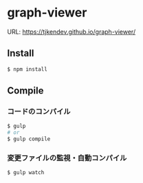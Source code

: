 graph-viewer
====

URL: https://tjkendev.github.io/graph-viewer/

## Install

```sh
$ npm install
```

## Compile

### コードのコンパイル

```sh
$ gulp
# or
$ gulp compile
```

### 変更ファイルの監視・自動コンパイル

```sh
$ gulp watch
```
